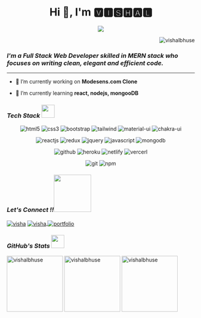 <h1 align="center">Hi 👋, I'm 🆅🅸🆂🅷🅰🅻 </h1>

<p align="center">
  <a href="https://github.com/DenverCoder1/readme-typing-svg"><img src="https://readme-typing-svg.herokuapp.com?lines=Computer+Science+Student;Full+Stack+Web+Developer;Always%20learning%20new%20things&center=true&width=380&height=45"></a>
</p>

<!-- profile views-->
<p align="right"> <img src="https://komarev.com/ghpvc/?username=vishalbhuse&label=Profile%20views&color=5E9F00&style=flat" alt="vishalbhuse" /> </p>

<h3><i>I'm a Full Stack Web Developer skilled in MERN stack who focuses on writing clean, elegant and efficient code.</i></h3>
<hr/>

- 🔭 I’m currently working on **Modesens.com Clone**

- 🌱 I’m currently learning **react, nodejs, mongooDB**




<p align="left">
</p>
<h3><i>Tech Stack <img src="https://camo.githubusercontent.com/beb64ff21c883e318e4f5db5231c2ba4175705bea1c9249e82a41ab375db4f75/68747470733a2f2f6d65646961322e67697068792e636f6d2f6d656469612f51737347456d706b79454f684243623765312f67697068792e6769663f6369643d656366303565343761306e336769316266716e74716d6f62386739616964316f796a327772336473336d67373030626c267269643d67697068792e676966" width="35"/></i></h3>


<p align="center">
<img src="https://img.shields.io/badge/HTML5-E34F26?style=for-the-badge&logo=html5&logoColor=white" alt="html5"/>
<img src="https://img.shields.io/badge/CSS3-1572B6?style=for-the-badge&logo=css3&logoColor=white" alt="css3"/>
<img src="https://img.shields.io/badge/Bootstrap-563D7C?style=for-the-badge&logo=bootstrap&logoColor=white" alt="bootstrap"/>
<img src="https://img.shields.io/badge/Tailwind_CSS-38B2AC?style=for-the-badge&logo=tailwind-css&logoColor=white" alt="tailwind"/>  
<img src="https://img.shields.io/badge/Material%20UI-007FFF?style=for-the-badge&logo=mui&logoColor=white" alt="material-ui"/>
<img src="https://img.shields.io/badge/Chakra%20UI-3bc7bd?style=for-the-badge&logo=chakraui&logoColor=white" alt="chakra-ui"/> 
</p>

<p align="center">  
  <img src="https://img.shields.io/badge/React-20232A?style=for-the-badge&logo=react&logoColor=61DAFB" alt="reactjs" />  
  <img src="https://img.shields.io/badge/Redux-593D88?style=for-the-badge&logo=redux&logoColor=white" alt="redux" />
  <img src="https://img.shields.io/badge/jQuery-0769AD?style=for-the-badge&logo=jquery&logoColor=white" alt="jquery" />
  <img src="https://img.shields.io/badge/JavaScript-323330?style=for-the-badge&logo=javascript&logoColor=F7DF1E" alt="javascript"/>
  <img src="https://img.shields.io/badge/MongoDB-4EA94B?style=for-the-badge&logo=mongodb&logoColor=white" alt="mongodb"/>
</p>

<p align="center">  
     <img src="https://img.shields.io/badge/GitHub-100000?style=for-the-badge&logo=github&logoColor=white" alt="github"/>
     <img src="https://img.shields.io/badge/Heroku-430098?style=for-the-badge&logo=heroku&logoColor=white" alt="heroku">
     <img src="https://img.shields.io/badge/Netlify-00C7B7?style=for-the-badge&logo=netlify&logoColor=white" alt="netlify">
     <img src="https://img.shields.io/badge/Vercel-000000?style=for-the-badge&logo=vercel&logoColor=white" alt="vercerl">
</p>

<p align="center"> 
   <img src="https://img.shields.io/badge/Git-f44d27?style=for-the-badge&logo=git&logoColor=white" alt="git"/> 
   <img src="https://img.shields.io/badge/npm-CB3837?style=for-the-badge&logo=npm&logoColor=white" alt="npm"/>  
</p>

<h3><i>Let's Connect !!<img src="https://raw.githubusercontent.com/ShahriarShafin/ShahriarShafin/main/Assets/handshake.gif" width="100" /></i></h3>
<p align="left">
      <a href="https://www.linkedin.com/in/vishal-bhuse-626239216/" target="_blank"><img align="center" src="https://img.shields.io/badge/LinkedIn-0077B5?style=for-the-badge&logo=linkedin&logoColor=white" alt="visha" ></a>
      <a title="vbhuse2407@gmail.com" href="mailto:vbhuse2407@gmail.com" target="_blank"><img align="center" src="https://img.shields.io/badge/Gmail-D14836?style=for-the-badge&logo=gmail&logoColor=white" alt="visha" >
      </a>      
      <a title="portfolio" href="https://vishal-bhuse-portfolios.vercel.app" target="_blank"><img align="center" src="https://img.shields.io/badge/Portfolio-%23000000.svg?style=for-the-badge&logo=firefox&logoColor=#FF7139" alt="portfolio" >
      </a>
      


<h3><i>GitHub's Stats <img         src="https://camo.githubusercontent.com/f11b92476ee793cfe97f20e0564ab552bd9bd670179d7b6772c59bb4d3218ca6/68747470733a2f2f692e70696e696d672e636f6d2f6f726967696e616c732f36352f63342f66342f36356334663435323537316265313236316539633632336637646134383861632e676966" width="35"/></i></h3>

<p>
  <img src="https://github-readme-stats.vercel.app/api?username=vishalbhuse&show_icons=true&locale=en" alt="vishalbhuse"  height="150" />
  <img src="https://github-readme-stats.vercel.app/api/top-langs?username=vishalbhuse&show_icons=true&locale=en&layout=compact" alt="vishalbhuse"  height="150" />
   <img  src="https://github-readme-streak-stats.herokuapp.com/?user=vishalbhuse&" alt="vishalbhuse"   height="150" />
</p>
